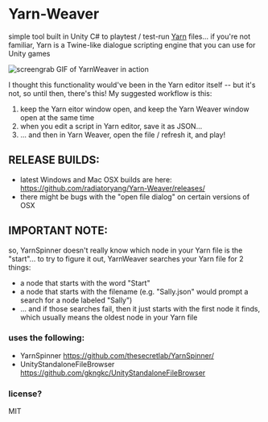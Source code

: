 # Yarn-Weaver
simple tool built in Unity C# to playtest / test-run [Yarn](https://github.com/InfiniteAmmoInc/Yarn) files... if you're not familiar, Yarn is a Twine-like dialogue scripting engine that you can use for Unity games

![screengrab GIF of YarnWeaver in action](https://raw.githubusercontent.com/radiatoryang/Yarn-Weaver/master/yarnWeaver_sample.gif)

I thought this functionality would've been in the Yarn editor itself -- but it's not, so until then, there's this! My suggested workflow is this: 

1. keep the Yarn eitor window open, and keep the Yarn Weaver window open at the same time
2. when you edit a script in Yarn editor, save it as JSON...
3. ... and then in Yarn Weaver, open the file / refresh it, and play!

## RELEASE BUILDS:
- latest Windows and Mac OSX builds are here: https://github.com/radiatoryang/Yarn-Weaver/releases/
- there might be bugs with the "open file dialog" on certain versions of OSX

## IMPORTANT NOTE:
so, YarnSpinner doesn't really know which node in your Yarn file is the "start"... to try to figure it out, YarnWeaver searches your Yarn file for 2 things:
- a node that starts with the word "Start"
- a node that starts with the filename (e.g. "Sally.json" would prompt a search for a node labeled "Sally")
- ... and if those searches fail, then it just starts with the first node it finds, which usually means the oldest node in your Yarn file

### uses the following:
- YarnSpinner https://github.com/thesecretlab/YarnSpinner/
- UnityStandaloneFileBrowser https://github.com/gkngkc/UnityStandaloneFileBrowser

### license?
MIT

